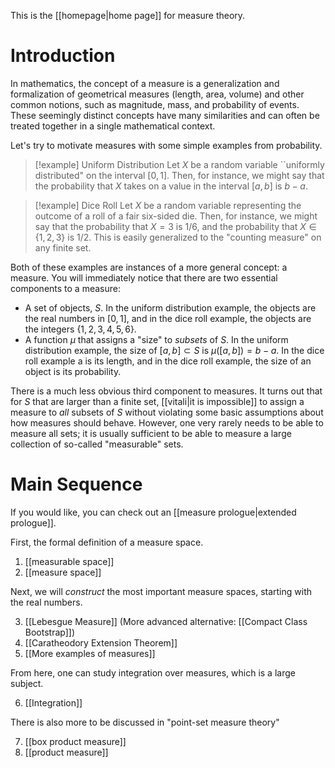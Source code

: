 This is the [[homepage|home page]] for measure theory.

# Introduction

In mathematics, the concept of a measure is a generalization and formalization of geometrical measures (length, area, volume) and other common notions, such as magnitude, mass, and probability of events. These seemingly distinct concepts have many similarities and can often be treated together in a single mathematical context.

Let's try to motivate measures with some simple examples from probability.

> [!example] Uniform Distribution
> Let $X$ be a random variable ``uniformly distributed" on the interval $[0,1]$. Then, for instance, we might say that the probability that $X$ takes on a value in the interval $[a,b]$ is $b-a$.

> [!example] Dice Roll
> Let $X$ be a random variable representing the outcome of a roll of a fair six-sided die. Then, for instance, we might say that the probability that $X = 3$ is $1/6$, and the probability that $X\in \{1,2,3\}$ is $1/2$. This is easily generalized to the "counting measure" on any finite set.

Both of these examples are instances of a more general concept: a measure. You will immediately notice that there are two essential components to a measure:

-   A set of objects, $S$. In the uniform distribution example, the objects are the real numbers in $[0,1]$, and in the dice roll example, the objects are the integers $\{1,2,3,4,5,6\}$.
-   A function $\mu$ that assigns a "size" to _subsets_ of $S$. In the uniform distribution example, the size of $[a,b]\subset S$ is $\mu([a,b]) = b-a$. In the dice roll example a is its length, and in the dice roll example, the size of an object is its probability.

There is a much less obvious third component to measures. It turns out that for $S$ that are larger than a finite set, [[vitali|it is impossible]] to assign a measure to _all_ subsets of $S$ without violating some basic assumptions about how measures should behave. However, one very rarely needs to be able to measure all sets; it is usually sufficient to be able to measure a large collection of so-called "measurable" sets.

# Main Sequence

If you would like, you can check out an [[measure prologue|extended prologue]].

First, the formal definition of a measure space.

1. [[measurable space]]
2. [[measure space]]

Next, we will _construct_ the most important measure spaces, starting with the real numbers.

3. [[Lebesgue Measure]] (More advanced alternative: [[Compact Class Bootstrap]])
4. [[Caratheodory Extension Theorem]]
5. [[More examples of measures]]

From here, one can study integration over measures, which is a large subject.

6. [[Integration]]

There is also more to be discussed in "point-set measure theory"

7.  [[box product measure]]
8.  [[product measure]]